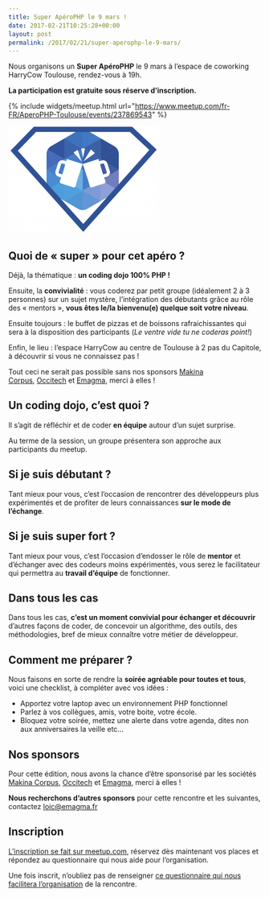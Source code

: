 ```yaml
---
title: Super ApéroPHP le 9 mars !
date: 2017-02-21T10:25:28+00:00
layout: post
permalink: /2017/02/21/super-aperophp-le-9-mars/
---
```


Nous organisons un **Super ApéroPHP** le 9 mars à l&rsquo;espace de coworking HarryCow Toulouse, rendez-vous à 19h. 

**La participation est gratuite sous réserve d&rsquo;inscription.**

{% include widgets/meetup.html url="https://www.meetup.com/fr-FR/AperoPHP-Toulouse/events/237869543" %}


![](/files/2017/02/super_apero_php-300x213.png)

## Quoi de &laquo;&nbsp;super&nbsp;&raquo; pour cet apéro ?

Déjà, la thématique : **un coding dojo 100% PHP !**

Ensuite, la **convivialité** : vous coderez par petit groupe (idéalement 2 à 3 personnes) sur un sujet mystère, l&rsquo;intégration des débutants grâce au rôle des &laquo;&nbsp;mentors&nbsp;&raquo;, **vous êtes le/la bienvenu(e) quelque soit votre niveau**.

Ensuite toujours : le buffet de pizzas et de boissons rafraichissantes qui sera à la disposition des participants (_Le ventre vide tu ne coderas point!_)

Enfin, le lieu : l&rsquo;espace HarryCow au centre de Toulouse à 2 pas du Capitole, à découvrir si vous ne connaissez pas !

Tout ceci ne serait pas possible sans nos sponsors <a href="https://makina-corpus.com/" target="_blank">Makina Corpus</a>, <a href="https://www.occitech.fr/" target="_blank">Occitech</a> et <a href="https://www.emagma.fr/" target="_blank">Emagma</a>, merci à elles !

## Un coding dojo, c&rsquo;est quoi ?

Il s&rsquo;agit de réfléchir et de coder **en équipe** autour d&rsquo;un sujet surprise.

Au terme de la session, un groupe présentera son approche aux participants du meetup.

## Si je suis débutant ?

Tant mieux pour vous, c&rsquo;est l&rsquo;occasion de rencontrer des développeurs plus expérimentés et de profiter de leurs connaissances **sur le mode de l&rsquo;échange**.

## Si je suis super fort ?

Tant mieux pour vous, c&rsquo;est l&rsquo;occasion d&rsquo;endosser le rôle de **mentor** et d&rsquo;échanger avec des codeurs moins expérimentés, vous serez le facilitateur qui permettra au **travail d&rsquo;équipe** de fonctionner.

## Dans tous les cas

Dans tous les cas, **c&rsquo;est un moment convivial pour échanger et découvrir** d&rsquo;autres façons de coder, de concevoir un algorithme, des outils, des méthodologies, bref de mieux connaître votre métier de développeur.

## Comment me préparer ?

Nous faisons en sorte de rendre la **soirée agréable pour toutes et tous**, voici une checklist, à compléter avec vos idées :

  * Apportez votre laptop avec un environnement PHP fonctionnel
  * Parlez à vos collègues, amis, votre boite, votre école.
  * Bloquez votre soirée, mettez une alerte dans votre agenda, dites non aux anniversaires la veille etc&#8230;

## Nos sponsors

Pour cette édition, nous avons la chance d&rsquo;être sponsorisé par les sociétés <a href="https://makina-corpus.com/" target="_blank">Makina Corpus</a>, <a href="https://www.occitech.fr/" target="_blank">Occitech</a> et <a href="https://www.emagma.fr/" target="_blank">Emagma</a>, merci à elles !

**Nous recherchons d&rsquo;autres sponsors** pour cette rencontre et les suivantes, contactez <loic@emagma.fr> 

## Inscription

[L&rsquo;inscription se fait sur meetup.com](https://www.meetup.com/fr-FR/AperoPHP-Toulouse/events/237869543), réservez dès maintenant vos places et répondez au questionnaire qui nous aide pour l&rsquo;organisation.

Une fois inscrit, n&rsquo;oubliez pas de renseigner [ce questionnaire qui nous facilitera l&rsquo;organisation](https://docs.google.com/forms/d/e/1FAIpQLSdfxdnHe14fnE-ANW9hEvn89UCkbAxIF9XhRx7sW1qMWhCeUg/viewform) de la rencontre.

